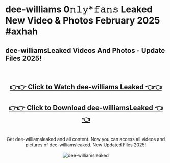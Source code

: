 # dee-williams 0𝚗𝚕𝚢*𝚏𝚊𝚗𝚜 Leaked New Video & Photos February 2025 #axhah

<h2>dee-williamsLeaked Videos And Photos - Update Files 2025!</h2>
<br>
<div align="center">
<h2><a href="https://mediaupload.pro?title=dee-williams&ref=11F" rel="nofollow">👉👉 Click to Watch dee-williams Leaked 👈👈</a></h2>
<h2><a href="https://mediaupload.pro?title=dee-williams&ref=11F" rel="nofollow">👉👉 Click to Download dee-williamsLeaked 👈👈</a></h2>
<br>
Get dee-williamsleaked and all content. Now you can access all videos and pictures of dee-williamsleaked. New Updated Files 2025!
<br>
<br>
<a href="https://mediaupload.pro?title=dee-williams&ref=11F" rel="nofollow" data-target="animated-image.originalLink"><img src="https://i.ibb.co/Gkj2r4b/banner.png" alt="dee-williamsleaked" style="max-width: 100%; display: inline-block;" data-target="animated-image.originalImage"></a>
</div>
<br>

